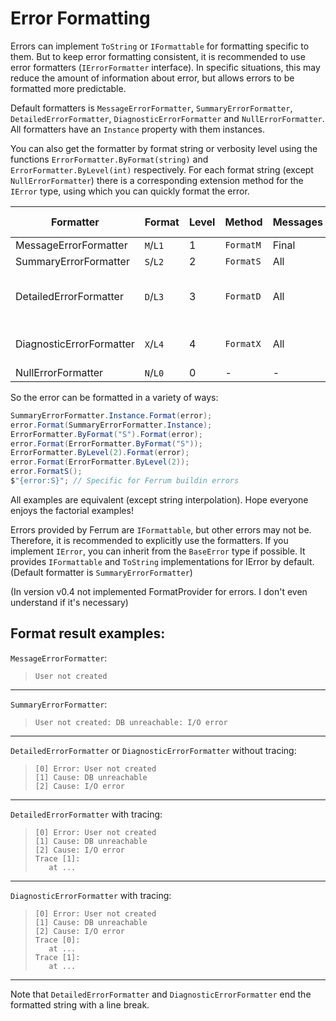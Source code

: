 # Error Formatting

Errors can implement `ToString` or `IFormattable` for formatting specific to them.
But to keep error formatting consistent, it is recommended to use error formatters 
(`IErrorFormatter` interface). 
In specific situations, this may reduce the amount of information about error, 
but allows errors to be formatted more predictable.

Default formatters is `MessageErrorFormatter`, `SummaryErrorFormatter`,
`DetailedErrorFormatter`, `DiagnosticErrorFormatter` and `NullErrorFormatter`.
All formatters have an `Instance` property with them instances.

You can also get the formatter by format string or verbosity level using the functions 
`ErrorFormatter.ByFormat(string)` and `ErrorFormatter.ByLevel(int)` respectively.
For each format string (except `NullErrorFormatter`) there is a corresponding extension method for 
the `IError` type, using which you can quickly format the error.

| Formatter                | Format   | Level | Method    | Messages | Lines  | Stack trace           |
|--------------------------|----------|-------|-----------|----------|--------|-----------------------|
| MessageErrorFormatter    | `M`/`L1` | 1     | `FormatM` | Final    | Single | No                    |
| SummaryErrorFormatter    | `S`/`L2` | 2     | `FormatS` | All      | Single | No                    |
| DetailedErrorFormatter   | `D`/`L3` | 3     | `FormatD` | All      | Multi  | For most depth error  |
| DiagnosticErrorFormatter | `X`/`L4` | 4     | `FormatX` | All      | Multi  | For all traced errors |
| NullErrorFormatter       | `N`/`L0` | 0     | -         | -        | -      | -                     |

So the error can be formatted in a variety of ways:

```csharp
SummaryErrorFormatter.Instance.Format(error);
error.Format(SummaryErrorFormatter.Instance);
ErrorFormatter.ByFormat("S").Format(error);
error.Format(ErrorFormatter.ByFormat("S"));
ErrorFormatter.ByLevel(2).Format(error);
error.Format(ErrorFormatter.ByLevel(2));
error.FormatS();
$"{error:S}"; // Specific for Ferrum buildin errors
```
All examples are equivalent (except string interpolation).
Hope everyone enjoys the factorial examples!

<div class="warning">
Errors provided by Ferrum are <code>IFormattable</code>, but other errors may not be. 
Therefore, it is recommended to explicitly use the formatters.
If you implement <code>IError</code>, you can inherit from the <code>BaseError</code> type if possible.
It provides <code>IFormattable</code> and <code>ToString</code> implementations for IError by default.
(Default formatter is <code>SummaryErrorFormatter</code>)
</div>

(In version v0.4 not implemented FormatProvider for errors. I don't even understand if it's necessary)


## Format result examples:

`MessageErrorFormatter`:

> ```User not created```

---

`SummaryErrorFormatter`:

> ```User not created: DB unreachable: I/O error```

---

`DetailedErrorFormatter` or `DiagnosticErrorFormatter` without tracing:

> ```
> [0] Error: User not created
> [1] Cause: DB unreachable
> [2] Cause: I/O error
> 
> ```

---

`DetailedErrorFormatter` with tracing:

> ```
> [0] Error: User not created
> [1] Cause: DB unreachable
> [2] Cause: I/O error
> Trace [1]:
>    at ...
>
> ```

---

`DiagnosticErrorFormatter` with tracing:

>```
> [0] Error: User not created
> [1] Cause: DB unreachable
> [2] Cause: I/O error
> Trace [0]:
>    at ...
> Trace [1]:
>    at ...
> 
> ```

---

Note that `DetailedErrorFormatter` and `DiagnosticErrorFormatter` end the formatted string with a line break.

